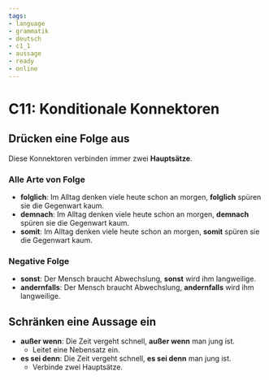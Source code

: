 ```yaml
---
tags:
- language
- grammatik
- deutsch
- c1_1
- aussage
- ready
- online
---
```


# C11: Konditionale Konnektoren

## Drücken eine Folge aus

Diese Konnektoren verbinden immer zwei __Hauptsätze__.

### Alle Arte von Folge

- __folglich__: Im Alltag denken viele heute schon an morgen, __folglich__ spüren sie die Gegenwart kaum.
- __demnach__: Im Alltag denken viele heute schon an morgen, __demnach__ spüren sie die Gegenwart kaum.
- __somit__: Im Alltag denken viele heute schon an morgen, __somit__ spüren sie die Gegenwart kaum.

### Negative Folge

- __sonst__: Der Mensch braucht Abwechslung, __sonst__ wird ihm langweilige.
- __andernfalls__: Der Mensch braucht Abwechslung, __andernfalls__ wird ihm langweilige.

## Schränken eine Aussage ein

- __außer wenn__: Die Zeit vergeht schnell, __außer wenn__ man jung ist.
  - Leitet eine Nebensatz ein.
- __es sei denn__: Die Zeit vergeht schnell, __es sei denn__ man jung ist.
  - Verbinde zwei Hauptsätze.
